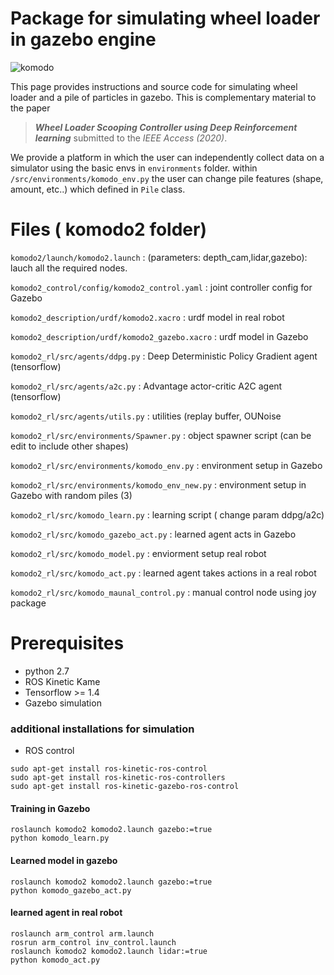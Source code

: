  <!--:construction_worker: :construction: **_This page is under construction_** :construction: :construction_worker:-->
# Package for simulating wheel loader in gazebo engine

![komodo](https://i.imgur.com/ZCKDDNQ.png)

This page provides instructions and source code for simulating wheel loader and a pile of particles in gazebo. This is complementary material to the paper
> ***Wheel Loader Scooping Controller using Deep Reinforcement learning***
submitted to the *IEEE Access (2020)*.

We provide a platform in which the user can independently collect data on a simulator using the basic envs in ```environments``` folder.
within ```/src/environments/komodo_env.py``` the user can change pile features (shape, amount, etc..) which defined in ```Pile``` class.


# Files ( komodo2 folder)


```komodo2/launch/komodo2.launch``` : (parameters: depth_cam,lidar,gazebo): lauch all the required nodes.

```komodo2_control/config/komodo2_control.yaml``` : joint controller config for Gazebo

```komodo2_description/urdf/komodo2.xacro``` : urdf model in real robot

```komodo2_description/urdf/komodo2_gazebo.xacro``` : urdf model in Gazebo


```komodo2_rl/src/agents/ddpg.py``` : Deep Deterministic Policy Gradient agent (tensorflow)

```komodo2_rl/src/agents/a2c.py``` : Advantage actor-critic A2C agent (tensorflow)

```komodo2_rl/src/agents/utils.py``` : utilities (replay buffer, OUNoise


```komodo2_rl/src/environments/Spawner.py``` : object spawner script (can be edit to include other shapes)

```komodo2_rl/src/environments/komodo_env.py``` : environment setup in Gazebo

```komodo2_rl/src/environments/komodo_env_new.py``` : environment setup in Gazebo with random piles (3)


```komodo2_rl/src/komodo_learn.py``` : learning script ( change param ddpg/a2c)

```komodo2_rl/src/komodo_gazebo_act.py``` : learned agent acts in Gazebo

```komodo2_rl/src/komodo_model.py``` : enviorment setup real robot

```komodo2_rl/src/komodo_act.py``` : learned agent takes actions in a real robot

```komodo2_rl/src/komodo_maunal_control.py``` : manual control node using joy package



# Prerequisites 
- python 2.7
- ROS Kinetic Kame
- Tensorflow >= 1.4
- Gazebo simulation

### additional installations for simulation
- ROS control
```
sudo apt-get install ros-kinetic-ros-control
sudo apt-get install ros-kinetic-ros-controllers
sudo apt-get install ros-kinetic-gazebo-ros-control
```


#### Training in Gazebo
```
roslaunch komodo2 komodo2.launch gazebo:=true
python komodo_learn.py
```

#### Learned model in gazebo
```
roslaunch komodo2 komodo2.launch gazebo:=true
python komodo_gazebo_act.py
```

#### learned agent in real robot
```
roslaunch arm_control arm.launch
rosrun arm_control inv_control.launch
roslaunch komodo2 komodo2.launch lidar:=true
python komodo_act.py
```

